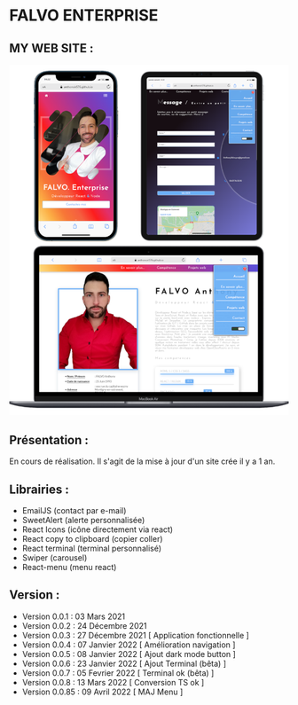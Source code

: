 # FALVO ENTERPRISE

## MY WEB SITE : 

![screen Site](./document/readme.png)

## Présentation :

En cours de réalisation. Il s'agit de la mise à jour d'un site crée il y a 1 an.

## Librairies : 
- EmailJS (contact par e-mail)
- SweetAlert (alerte personnalisée)
- React Icons (icône directement via react)
- React copy to clipboard (copier coller)
- React terminal (terminal personnalisé)
- Swiper (carousel)
- React-menu (menu react)

## Version : 

- Version 0.0.1   : 03 Mars     2021
- Version 0.0.2   : 24 Décembre 2021
- Version 0.0.3   : 27 Décembre 2021 [ Application fonctionnelle      ]
- Version 0.0.4   : 07 Janvier  2022 [ Amélioration navigation        ]
- Version 0.0.5   : 08 Janvier  2022 [ Ajout dark mode button         ] 
- Version 0.0.6   : 23 Janvier  2022 [ Ajout Terminal (bêta)          ]
- Version 0.0.7   : 05 Fevrier  2022 [ Terminal ok    (bêta)          ]  
- Version 0.0.8   : 13 Mars     2022 [ Conversion TS ok               ]
- Version 0.0.85  : 09 Avril    2022 [ MAJ Menu                       ]    